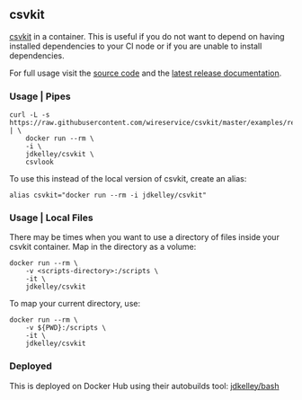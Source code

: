 ## csvkit

[csvkit][1] in a container. This is useful if you do not want to depend on having installed dependencies to your CI node or if you are unable to install dependencies.

For full usage visit the [source code][2] and the [latest release documentation][3].

### Usage | Pipes

```
curl -L -s https://raw.githubusercontent.com/wireservice/csvkit/master/examples/realdata/acs2012_5yr_population.csv | \
    docker run --rm \
    -i \
    jdkelley/csvkit \
    csvlook
```

To use this instead of the local version of csvkit, create an alias:

```
alias csvkit="docker run --rm -i jdkelley/csvkit"
```

### Usage | Local Files

There may be times when you want to use a directory of files inside your csvkit container. Map in the directory as a volume:

```
docker run --rm \
    -v <scripts-directory>:/scripts \
    -it \
    jdkelley/csvkit
```

To map your current directory, use:

```
docker run --rm \
    -v ${PWD}:/scripts \
    -it \
    jdkelley/csvkit
```

### Deployed

This is deployed on Docker Hub using their autobuilds tool: [jdkelley/bash][4]

[//]: # "LINKS"

[1]: https://csvkit.readthedocs.io/en/1.0.3/                    "csvkit docs"
[2]: https://github.com/wireservice/csvkit                      "csvkit Source Code (GitHub)"
[3]: https://media.readthedocs.org/pdf/csvkit/latest/csvkit.pdf "Latest Release Documentation"
[4]: https://hub.docker.com/r/jdkelley/csvkit                   "jdkelley/csvkit on Docker Hub"
